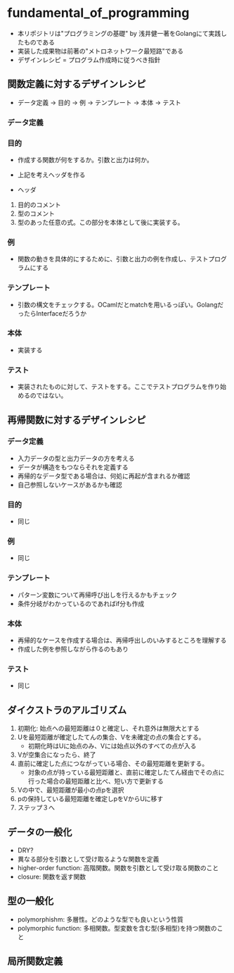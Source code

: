 # fundamental_of_programming

* 本リポジトリは"プログラミングの基礎" by 浅井健一著をGolangにて実践したものである
* 実装した成果物は前著の"メトロネットワーク最短路"である
* デザインレシピ = プログラム作成時に従うべき指針

## 関数定義に対するデザインレシピ
* データ定義 -> 目的 -> 例 -> テンプレート -> 本体 -> テスト

### データ定義

### 目的
* 作成する関数が何をするか。引数と出力は何か。
* 上記を考えヘッダを作る

* ヘッダ
1. 目的のコメント
2. 型のコメント
3. 型のあった任意の式。この部分を本体として後に実装する。

### 例
* 関数の動きを具体的にするために、引数と出力の例を作成し、テストプログラムにする

### テンプレート
* 引数の構文をチェックする。OCamlだとmatchを用いるっぽい。GolangだったらInterfaceだろうか

### 本体
* 実装する

### テスト
* 実装されたものに対して、テストをする。ここでテストプログラムを作り始めるのではない。

## 再帰関数に対するデザインレシピ
### データ定義
* 入力データの型と出力データの方を考える
* データが構造をもつならそれを定義する
* 再帰的なデータ型である場合は、何処に再起が含まれるか確認
* 自己参照しないケースがあるかも確認

### 目的
* 同じ

### 例
* 同じ

### テンプレート
* パターン変数について再帰呼び出しを行えるかもチェック
* 条件分岐がわかっているのであればif分も作成

### 本体
* 再帰的なケースを作成する場合は、再帰呼出しのいみするところを理解する
* 作成した例を参照しながら作るのもあり

### テスト
* 同じ

## ダイクストラのアルゴリズム
1. 初期化: 始点への最短距離は０と確定し、それ意外は無限大とする
2. Uを最短距離が確定したてんの集合、Vを未確定の点の集合とする。
	* 初期化時はUに始点のみ、Vには始点以外のすべての点が入る
3. Vが空集合になったら、終了
4. 直前に確定した点につながっている場合、その最短距離を更新する。
	* 対象の点が持っている最短距離と、直前に確定したてん経由でその点に行った場合の最短距離と比べ、短い方で更新する
5. Vの中で、最短距離が最小の点pを選択
6. pの保持している最短距離を確定しpをVからUに移す
7. ステップ３へ

## データの一般化
* DRY?　
* 異なる部分を引数として受け取るような関数を定義
* higher-order function: 高階関数。関数を引数として受け取る関数のこと
* closure: 関数を返す関数

## 型の一般化
* polymorphishm: 多層性。どのような型でも良いという性質
* polymorphic function: 多相関数。型変数を含む型(多相型)を持つ関数のこと

## 局所関数定義